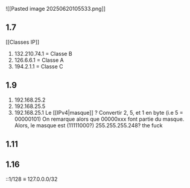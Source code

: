 

![[Pasted image 20250620105533.png]]

## 1.7
[[Classes IP]]
1. 132.210.74.1 = Classe B
2. 126.6.6.1 = Classe A
3. 194.2.1.1 = Classe C

## 1.9
1. 192.168.25.2 
2. 192.168.25.5
3. 192.168.25.1
Le [[IPv4|masque]] ?
Convertir 2, 5, et 1 en byte (i.e 5 = 00000101)
On remarque alors que 00000xxx font partie du masque.
Alors, le masque est (11111000?)
255.255.255.248? the fuck

## 1.11

## 1.16
::1/128 $\equiv$ 127.0.0.0/32 

